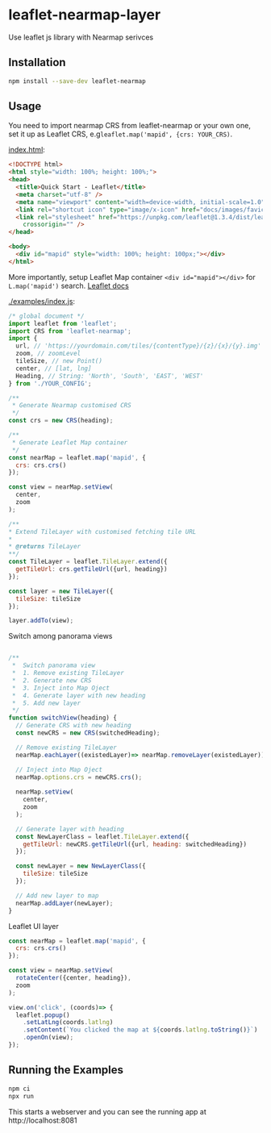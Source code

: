 # leaflet-nearmap-layer
Use leaflet js library with Nearmap serivces

## Installation

```bash
npm install --save-dev leaflet-nearmap
```

## Usage

You need to import nearmap CRS from leaflet-nearmap or your own one, set it up as Leaflet CRS, e.g`leaflet.map('mapid', {crs: YOUR_CRS)`.

[index.html](./examples/index.html):
```html
<!DOCTYPE html>
<html style="width: 100%; height: 100%;">
<head>
  <title>Quick Start - Leaflet</title>
  <meta charset="utf-8" />
  <meta name="viewport" content="width=device-width, initial-scale=1.0">
  <link rel="shortcut icon" type="image/x-icon" href="docs/images/favicon.ico" />
  <link rel="stylesheet" href="https://unpkg.com/leaflet@1.3.4/dist/leaflet.css" integrity="sha512-puBpdR0798OZvTTbP4A8Ix/l+A4dHDD0DGqYW6RQ+9jxkRFclaxxQb/SJAWZfWAkuyeQUytO7+7N4QKrDh+drA=="
    crossorigin="" />
</head>

<body>
  <div id="mapid" style="width: 100%; height: 100px;"></div>
</html>
```

More importantly, setup Leaflet Map container `<div id="mapid"></div>` for `L.map('mapid')` search.
[Leaflet docs](https://leafletjs.com/reference-1.3.4.html)

[./examples/index.js](./examples/index.js):
```js
/* global document */
import leaflet from 'leaflet';
import CRS from 'leaflet-nearmap';
import { 
  url, // 'https://yourdomain.com/tiles/{contentType}/{z}/{x}/{y}.img'
  zoom, // zoomLevel
  tileSize, // new Point()
  center, // [lat, lng]
  Heading, // String: 'North', 'South', 'EAST', 'WEST'
} from './YOUR_CONFIG';

/**
 * Generate Nearmap customised CRS
 */
const crs = new CRS(heading);

/**
 * Generate Leaflet Map container
 */
const nearMap = leaflet.map('mapid', {
  crs: crs.crs()
});

const view = nearMap.setView(
  center,
  zoom
);

/**
* Extend TileLayer with customised fetching tile URL
*
* @returns TileLayer
**/
const TileLayer = leaflet.TileLayer.extend({
  getTileUrl: crs.getTileUrl({url, heading})
});

const layer = new TileLayer({
  tileSize: tileSize
});

layer.addTo(view);

```

Switch among panorama views

```js

/**
 *  Switch panorama view
 *  1. Remove existing TileLayer
 *  2. Generate new CRS
 *  3. Inject into Map Oject
 *  4. Generate layer with new heading
 *  5. Add new layer
 */
function switchView(heading) {
  // Generate CRS with new heading
  const newCRS = new CRS(switchedHeading);

  // Remove existing TileLayer
  nearMap.eachLayer((existedLayer)=> nearMap.removeLayer(existedLayer));

  // Inject into Map Oject
  nearMap.options.crs = newCRS.crs();
  
  nearMap.setView(
    center,
    zoom
  );

  // Generate layer with heading
  const NewLayerClass = leaflet.TileLayer.extend({
    getTileUrl: newCRS.getTileUrl({url, heading: switchedHeading})
  });

  const newLayer = new NewLayerClass({
    tileSize: tileSize
  });

  // Add new layer to map
  nearMap.addLayer(newLayer);
}
```

Leaflet UI layer
```js
const nearMap = leaflet.map('mapid', {
  crs: crs.crs()
});

const view = nearMap.setView(
  rotateCenter({center, heading}),
  zoom
);

view.on('click', (coords)=> {
  leaflet.popup()
    .setLatLng(coords.latlng)
    .setContent(`You clicked the map at ${coords.latlng.toString()}`)
    .openOn(view);
});

```

## Running the Examples

```bash
npm ci
npx run
```

This starts a webserver and you can see the running app at http://localhost:8081
